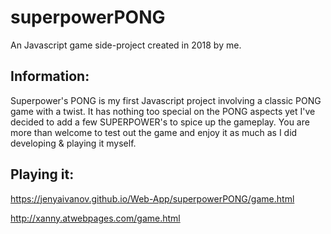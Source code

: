 # superpowerPONG
An Javascript game side-project created in 2018 by me.

## Information:
Superpower's PONG is my first Javascript project involving a classic PONG game with a twist.
It has nothing too special on the PONG aspects yet I've decided to add a few SUPERPOWER's to spice up the gameplay.
You are more than welcome to test out the game and enjoy it as much as I did developing & playing it myself.

## Playing it:
https://jenyaivanov.github.io/Web-App/superpowerPONG/game.html

http://xanny.atwebpages.com/game.html
